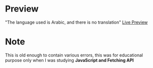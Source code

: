 # Preview
"The language used is Arabic, and there is no translation"
<a href="https://mohxmed.github.io/Github-Collector/">Live Preview</a>

# Note
This is old enough to contain various errors, this was for educational purpose only when I was studying <b>JavaScript and Fetching API</b>
